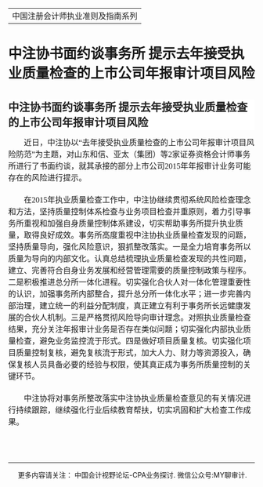 ﻿<!DOCTYPE HTML PUBLIC "-//W3C//DTD HTML 4.0 Transitional//EN">
<HTML><HEAD><TITLE>中注协书面约谈事务所 提示去年接受执业质量检查的上市公司年报审计项目风险</TITLE>
<META content="text/html; charset=gb2312" http-equiv=Content-Type>
<META name=GENERATOR content="MSHTML 11.00.10570.1001"><LINK rel=stylesheet 
href="_template.css"></HEAD>
<BODY>
<DIV id=nsbanner>
<DIV id=bannerrow1>
<TABLE class=bannerparthead>
  <TBODY>
  <TR id=hdr>
    <TD class=runninghead noWrap>中国注册会计师执业准则及指南系列</TD></TR></TBODY></TABLE></DIV>
<DIV id=titlerow>
<H1 class=dtH1>中注协书面约谈事务所 提示去年接受执业质量检查的上市公司年报审计项目风险 </H1></DIV></DIV>
<DIV id=nstext><BR>
<H1 id=activity-name class="rich_media_title " 
style='FONT-SIZE: 22px; FONT-FAMILY: -apple-system, BlinkMacSystemFont, "Helvetica Neue", "PingFang SC", "Hiragino Sans GB", "Microsoft YaHei UI", "Microsoft YaHei", Arial, sans-serif; WHITE-SPACE: normal; WORD-SPACING: 0px; TEXT-TRANSFORM: none; FONT-WEIGHT: 700; COLOR: rgb(34,34,34); OUTLINE-WIDTH: 0px; PADDING-BOTTOM: 0px; FONT-STYLE: normal; PADDING-TOP: 0px; OUTLINE-STYLE: none; PADDING-LEFT: 0px; ORPHANS: 2; WIDOWS: 2; MARGIN: 0px 0px 14px; LETTER-SPACING: 0px; OUTLINE-COLOR: invert; LINE-HEIGHT: 1.4; PADDING-RIGHT: 0px; BACKGROUND-COLOR: rgb(255,255,255); TEXT-INDENT: 0px; font-variant-ligatures: normal; font-variant-caps: normal; -webkit-text-stroke-width: 0px; text-decoration-style: initial; text-decoration-color: initial'>中注协书面约谈事务所 
提示去年接受执业质量检查的上市公司年报审计项目风险</H1>
<P 
style="BOX-SIZING: border-box !important; MAX-WIDTH: 100%; OUTLINE-WIDTH: 0px; PADDING-BOTTOM: 0px; PADDING-TOP: 0px; OUTLINE-STYLE: none; PADDING-LEFT: 0px; CLEAR: both; MIN-HEIGHT: 1em; MARGIN: 0px 0px 21px; OUTLINE-COLOR: invert; LINE-HEIGHT: 25px; PADDING-RIGHT: 0px; TEXT-INDENT: 32px; overflow-wrap: break-word"><SPAN 
style="BOX-SIZING: border-box !important; FONT-SIZE: 16px; MAX-WIDTH: 100%; FONT-FAMILY: 宋体; OUTLINE-WIDTH: 0px; PADDING-BOTTOM: 0px; PADDING-TOP: 0px; OUTLINE-STYLE: none; PADDING-LEFT: 0px; MARGIN: 0px; OUTLINE-COLOR: invert; LINE-HEIGHT: 24px; PADDING-RIGHT: 0px; overflow-wrap: break-word">近日，中注协以“去年接受执业质量检查的上市公司年报审计项目风险防范”为主题，对山东和信、亚太（集团）等2家证券资格会计师事务所进行了书面约谈，就其承接的部分上市公司2015年年报审计业务可能存在的风险进行提示。</SPAN></P>
<P 
style="BOX-SIZING: border-box !important; MAX-WIDTH: 100%; OUTLINE-WIDTH: 0px; PADDING-BOTTOM: 0px; PADDING-TOP: 0px; OUTLINE-STYLE: none; PADDING-LEFT: 0px; CLEAR: both; MIN-HEIGHT: 1em; MARGIN: 0px 0px 21px; OUTLINE-COLOR: invert; LINE-HEIGHT: 25px; PADDING-RIGHT: 0px; TEXT-INDENT: 32px; overflow-wrap: break-word"><SPAN 
style="BOX-SIZING: border-box !important; FONT-SIZE: 16px; MAX-WIDTH: 100%; FONT-FAMILY: 宋体; OUTLINE-WIDTH: 0px; PADDING-BOTTOM: 0px; PADDING-TOP: 0px; OUTLINE-STYLE: none; PADDING-LEFT: 0px; MARGIN: 0px; OUTLINE-COLOR: invert; LINE-HEIGHT: 24px; PADDING-RIGHT: 0px; overflow-wrap: break-word">在2015年执业质量检查工作中，中注协继续贯彻系统风险检查理念和方法，坚持质量控制体系检查与业务项目检查并重原则，着力引导事务所重视和加强自身质量控制体系建设，切实帮助事务所提升执业质量，取得良好成效。事务所高度重视中注协执业质量检查发现的问题，坚持质量导向，强化风险意识，狠抓整改落实。一是全力培育事务所以质量为导向的内部文化。认真总结梳理执业质量检查发现的共性问题，建立、完善符合自身业务发展和经营管理需要的质量控制政策与程序。二是积极推进总分所一体化进程。切实强化合伙人对一体化管理重要性的认识，加强事务所内部整合，提升总分所一体化水平；进一步完善内部治理，建立统一的利益分配制度，真正建立有利于事务所长远健康发展的合伙人机制。三是严格贯彻风险导向审计理念。对照执业质量检查结果，充分关注年报审计业务是否存在类似问题；切实强化内部执业质量检查，避免业务监控流于形式。四是做好项目质量复核。切实强化项目质量控制复核，避免复核流于形式，加大人力、财力等资源投入，确保复核人员具备必要的经验与权限，使其真正成为事务所质量控制的关键环节。</SPAN></P>
<P 
style="BOX-SIZING: border-box !important; MAX-WIDTH: 100%; OUTLINE-WIDTH: 0px; PADDING-BOTTOM: 0px; PADDING-TOP: 0px; OUTLINE-STYLE: none; PADDING-LEFT: 0px; CLEAR: both; MIN-HEIGHT: 1em; MARGIN: 0px 0px 0em; OUTLINE-COLOR: invert; LINE-HEIGHT: 25px; PADDING-RIGHT: 0px; TEXT-INDENT: 32px; overflow-wrap: break-word"><SPAN 
style="BOX-SIZING: border-box !important; FONT-SIZE: 16px; MAX-WIDTH: 100%; FONT-FAMILY: 宋体; OUTLINE-WIDTH: 0px; PADDING-BOTTOM: 0px; PADDING-TOP: 0px; OUTLINE-STYLE: none; PADDING-LEFT: 0px; MARGIN: 0px; OUTLINE-COLOR: invert; LINE-HEIGHT: 24px; PADDING-RIGHT: 0px; overflow-wrap: break-word">中注协将对事务所整改落实中注协执业质量检查意见的有关情况进行持续跟踪，继续强化行业后续教育帮扶，切实巩固和扩大检查工作成果。</SPAN></P>
<P 
style="BOX-SIZING: border-box !important; MAX-WIDTH: 100%; OUTLINE-WIDTH: 0px; PADDING-BOTTOM: 0px; PADDING-TOP: 0px; OUTLINE-STYLE: none; PADDING-LEFT: 0px; CLEAR: both; MIN-HEIGHT: 1em; MARGIN: 0px 0px 0em; OUTLINE-COLOR: invert; LINE-HEIGHT: 25px; PADDING-RIGHT: 0px; TEXT-INDENT: 32px; overflow-wrap: break-word"><BR 
style='BOX-SIZING: border-box !important; FONT-SIZE: 17px; MAX-WIDTH: 100%; FONT-FAMILY: -apple-system, BlinkMacSystemFont, "Helvetica Neue", "PingFang SC", "Hiragino Sans GB", "Microsoft YaHei UI", "Microsoft YaHei", Arial, sans-serif; WHITE-SPACE: normal; WORD-SPACING: 0px; TEXT-TRANSFORM: none; FONT-WEIGHT: 400; COLOR: rgb(34,34,34); OUTLINE-WIDTH: 0px; PADDING-BOTTOM: 0px; FONT-STYLE: normal; TEXT-ALIGN: justify; PADDING-TOP: 0px; OUTLINE-STYLE: none; PADDING-LEFT: 0px; ORPHANS: 2; WIDOWS: 2; MARGIN: 0px; LETTER-SPACING: 0px; OUTLINE-COLOR: invert; PADDING-RIGHT: 0px; BACKGROUND-COLOR: rgb(255,255,255); TEXT-INDENT: 32px; font-variant-ligatures: normal; font-variant-caps: normal; -webkit-text-stroke-width: 0px; text-decoration-style: initial; text-decoration-color: initial; overflow-wrap: break-word'>
<P>&nbsp;</P>
<P>
<HR>

<P></P></DIV>
<DIV class=footer>
<P>&nbsp;&nbsp;&nbsp;&nbsp;&nbsp;更多内容请关注： 中国会计视野论坛-CPA业务探讨. 微信公众号:MY聊审计. 
</P></DIV></BODY></HTML>
